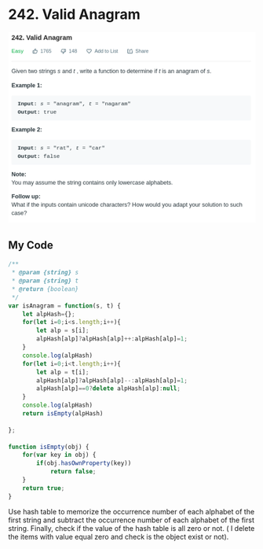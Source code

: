 # 242. Valid Anagram

![](.gitbook/assets/image%20%2811%29.png)

## My Code

```javascript
/**
 * @param {string} s
 * @param {string} t
 * @return {boolean}
 */
var isAnagram = function(s, t) {
    let alpHash={};
    for(let i=0;i<s.length;i++){
        let alp = s[i];
        alpHash[alp]?alpHash[alp]++:alpHash[alp]=1;
    }
    console.log(alpHash)
    for(let i=0;i<t.length;i++){
        let alp = t[i];
        alpHash[alp]?alpHash[alp]--:alpHash[alp]=1;
        alpHash[alp]==0?delete alpHash[alp]:null;
    }
    console.log(alpHash)
    return isEmpty(alpHash)
    
};

function isEmpty(obj) {
    for(var key in obj) {
        if(obj.hasOwnProperty(key))
            return false;
    }
    return true;
}
```

Use hash table to memorize the occurrence number of each alphabet of the first string and subtract the occurrence number of each alphabet of the first string. Finally, check if the value of the hash table is all zero or not. \( I delete the items with value equal zero and check is the object exist or not\).

